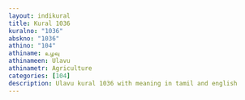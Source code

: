 ```yaml
---
layout: indikural
title: Kural 1036
kuralno: "1036"
abskno: "1036"
athino: "104"
athiname: உழவு
athinameen: Ulavu
athinametr: Agriculture
categories: [104]
description: Ulavu kural 1036 with meaning in tamil and english 
---
```


